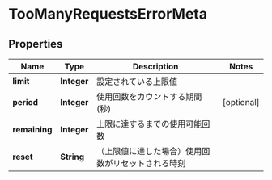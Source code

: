 

# TooManyRequestsErrorMeta

## Properties

Name | Type | Description | Notes
------------ | ------------- | ------------- | -------------
**limit** | **Integer** | 設定されている上限値 | 
**period** | **Integer** | 使用回数をカウントする期間 (秒) |  [optional]
**remaining** | **Integer** | 上限に達するまでの使用可能回数 | 
**reset** | **String** | （上限値に達した場合）使用回数がリセットされる時刻 | 



